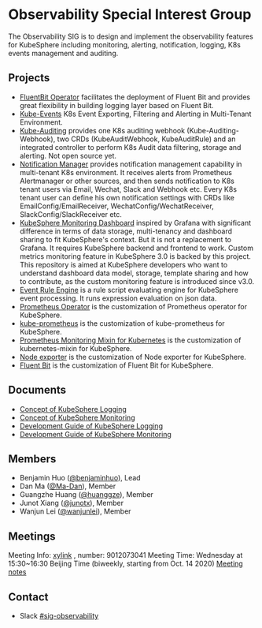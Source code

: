 # Observability Special Interest Group

The Observability SIG is to design and implement the observability features for KubeSphere including monitoring, alerting, notification, logging, K8s events management and auditing.

## Projects

- [FluentBit Operator](https://github.com/kubesphere/fluentbit-operator) facilitates the deployment of Fluent Bit and provides great flexibility in building logging layer based on Fluent Bit.
- [Kube-Events](https://github.com/kubesphere/kube-events) K8s Event Exporting, Filtering and Alerting in Multi-Tenant Environment.
- [Kube-Auditing](https://github.com/kubesphere/kube-auditing) provides one K8s auditing webhook (Kube-Auditing-Webhook), two CRDs (KubeAuditWebhook, KubeAuditRule) and an integrated controller to perform K8s Audit data filtering, storage and alerting. Not open source yet.
- [Notification Manager](https://github.com/kubesphere/notification-manager) provides notification management capability in multi-tenant K8s environment. It receives alerts from Prometheus Alertmanager or other sources, and then sends notification to K8s tenant users via Email, Wechat, Slack and Webhook etc. Every K8s tenant user can define his own notification settings with CRDs like EmailConfig/EmailReceiver, WechatConfig/WechatReceiver, SlackConfig/SlackReceiver etc.
- [KubeSphere Monitoring Dashboard](https://github.com/kubesphere/monitoring-dashboard) inspired by Grafana with significant difference in terms of data storage, multi-tenancy and dashboard sharing to fit KubeSphere's context. But it is not a replacement to Grafana. It requires KubeSphere backend and frontend to work. Custom metrics monitoring feature in KubeSphere 3.0 is backed by this project. This repository is aimed at KubeSphere developers who want to understand dashboard data model, storage, template sharing and how to contribute, as the custom monitoring feature is introduced since v3.0.
- [Event Rule Engine](https://github.com/kubesphere/event-rule-engine) is a rule script evaluating engine for KubeSphere event processing. It runs expression evaluation on json data.
- [Prometheus Operator](https://github.com/kubesphere/prometheus-operator) is the customization of Prometheus operator for KubeSphere.
- [kube-prometheus](https://github.com/kubesphere/kube-prometheus) is the customization of kube-prometheus for KubeSphere.
- [Prometheus Monitoring Mixin for Kubernetes](https://github.com/kubesphere/kubernetes-mixin) is the customization of kubernetes-mixin for KubeSphere.
- [Node exporter](https://github.com/kubesphere/node_exporter) is the customization of Node exporter for KubeSphere. 
- [Fluent Bit](https://github.com/kubesphere/fluent-bit) is the customization of Fluent Bit for KubeSphere.

## Documents

- [Concept of KubeSphere Logging](concepts-and-designs/kubesphere-logging-v3.0.0.md)
- [Concept of KubeSphere Monitoring](./concepts-and-designs/kubesphere-monitoring-v3.0.0.md)
- [Development Guide of KubeSphere Logging](./development/kubesphere-logging-development-guide-v3.0.0.md)
- [Development Guide of KubeSphere Monitoring](./development/kubesphere-monitoring-development-guide-v3.0.0.md)

## Members

- Benjamin Huo ([@benjaminhuo](https://github.com/benjaminhuo)), Lead
- Dan Ma ([@Ma-Dan](https://github.com/Ma-Dan)), Member
- Guangzhe Huang ([@huanggze](https://github.com/huanggze)), Member
- Junot Xiang ([@junotx](https://github.com/junotx)), Member
- Wanjun Lei ([@wanjunlei](https://github.com/wanjunlei)), Member

## Meetings
Meeting Info: [xylink](https://www.xylink.com/download) , number: 9012073041
Meeting Time: Wednesday at 15:30~16:30 Beijing Time (biweekly, starting from Oct. 14 2020)
[Meeting notes](https://docs.google.com/document/d/18SOB2NRQWS-Qad4oebzIjtQzUG831PFvQtvN5tBwNrM/)

## Contact

- Slack [#sig-observability](https://kubesphere.slack.com/messages/sig-observability)
